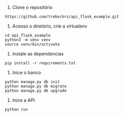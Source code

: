 1. Clone o repositório
```
https://github.com/treborbrz/api_flask_example.git
```
1. Acesso o diretório, crie a virtualenv
```
cd api_flask_example
python3 -m venv venv
source venv/bin/activate
```
1. Instale as dependencias
```
pip install -r requirements.txt
```
1. Inice o banco
```
python manage.py db init
python manage.py db migrate
python manage.py db upgrade
```
1. Inice a API
```
python run
```